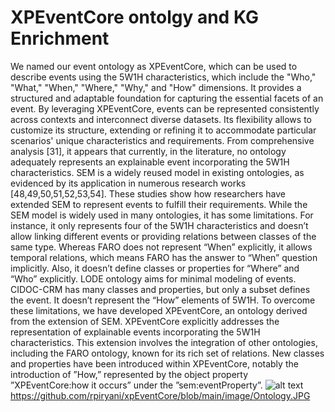 # XPEventCore ontolgy and KG Enrichment
We named our event ontology as XPEventCore, which can be used to describe events using the 5W1H characteristics, which include the "Who," "What," "When," "Where," "Why," and "How" dimensions.  It provides a structured and adaptable foundation for capturing the essential facets of an event. By leveraging XPEventCore, events can be represented consistently  across contexts and interconnect diverse datasets. Its flexibility allows to customize its structure, extending or refining it to accommodate particular scenarios' unique characteristics and requirements. 
From comprehensive analysis [31], it appears that currently, in the literature, no ontology adequately represents an explainable event incorporating the 5W1H characteristics. SEM is a widely reused model in existing ontologies, as evidenced by its application in numerous research works [48,49,50,51,52,53,54]. These studies show how researchers have extended SEM to represent events to fulfill their requirements. While the SEM model is widely used in many ontologies, it has some limitations. For instance, it only represents four of the 5W1H characteristics and doesn’t allow linking different events or providing relations between classes of the same type. Whereas FARO does not represent “When” explicitly, it allows temporal relations, which means FARO has the answer to “When” question implicitly. Also, it doesn’t define classes or properties for “Where” and “Who” explicitly. LODE ontology aims for minimal modeling of events. CIDOC-CRM has many classes and properties, but only a subset defines the event. It doesn’t represent the “How” elements of 5W1H. To overcome these limitations, we have developed XPEventCore, an ontology derived from the extension of SEM. XPEventCore explicitly addresses the representation of explainable events incorporating the 5W1H characteristics. This extension involves the integration of other ontologies, including the FARO ontology, known for its rich set of relations. New classes and properties have been introduced within XPEventCore, notably the introduction of ”How,” represented by the object property ”XPEventCore:how it occurs” under the ”sem:eventProperty”.
![alt text](https://github.com/[rpiryani]/[xpEventCore]/blob/[main]/Ontology.JPG?raw=true)
https://github.com/rpiryani/xpEventCore/blob/main/image/Ontology.JPG
